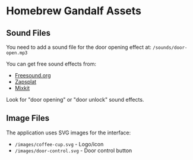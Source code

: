 # Homebrew Gandalf Assets

## Sound Files
You need to add a sound file for the door opening effect at:
`/sounds/door-open.mp3`

You can get free sound effects from:
- [Freesound.org](https://freesound.org/)
- [Zapsplat](https://www.zapsplat.com/)
- [Mixkit](https://mixkit.co/free-sound-effects/)

Look for "door opening" or "door unlock" sound effects.

## Image Files
The application uses SVG images for the interface:
- `/images/coffee-cup.svg` - Logo/icon
- `/images/door-control.svg` - Door control button 